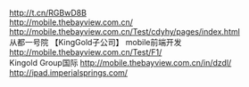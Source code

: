 http://t.cn/RGBwD8B  
http://mobile.thebayview.com.cn/  
http://mobile.thebayview.com.cn/Test/cdyhy/pages/index.html  
从都一号院 【KingGold子公司】
mobile前端开发 
http://mobile.thebayview.com.cn/Test/F1/  
Kingold Group国际
http://mobile.thebayview.com.cn/in/dzdl/  
http://ipad.imperialsprings.com/  
